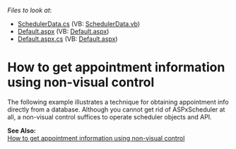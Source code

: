 <!-- default file list -->
*Files to look at*:

* [SchedulerData.cs](./CS/WebSite/App_Code/SchedulerData.cs) (VB: [SchedulerData.vb](./VB/WebSite/App_Code/SchedulerData.vb))
* [Default.aspx](./CS/WebSite/Default.aspx) (VB: [Default.aspx](./VB/WebSite/Default.aspx))
* [Default.aspx.cs](./CS/WebSite/Default.aspx.cs) (VB: [Default.aspx](./VB/WebSite/Default.aspx))
<!-- default file list end -->
# How to get appointment information using non-visual control


<p>The following example illustrates a technique for obtaining appointment info directly from a database. Although you cannot get rid of ASPxScheduler at all, a non-visual control suffices to operate scheduler objects and API. </p><p><strong>See Also:</strong><br />
<a href="https://www.devexpress.com/Support/Center/p/K18093">How to get appointment information using non-visual control</a></p>

<br/>


